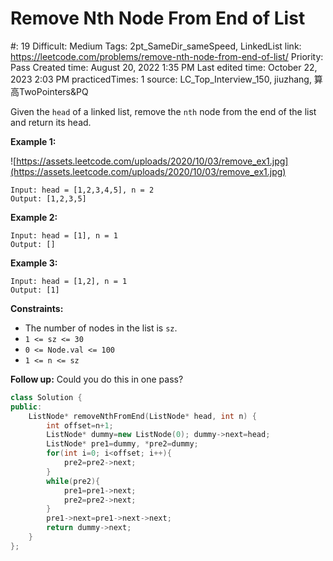 # Remove Nth Node From End of List

#: 19
Difficult: Medium
Tags: 2pt_SameDir_sameSpeed, LinkedList
link: https://leetcode.com/problems/remove-nth-node-from-end-of-list/
Priority: Pass
Created time: August 20, 2022 1:35 PM
Last edited time: October 22, 2023 2:03 PM
practicedTimes: 1
source: LC_Top_Interview_150, jiuzhang, 算高TwoPointers&PQ

Given the `head` of a linked list, remove the `nth` node from the end of the list and return its head.

**Example 1:**

![https://assets.leetcode.com/uploads/2020/10/03/remove_ex1.jpg](https://assets.leetcode.com/uploads/2020/10/03/remove_ex1.jpg)

```
Input: head = [1,2,3,4,5], n = 2
Output: [1,2,3,5]

```

**Example 2:**

```
Input: head = [1], n = 1
Output: []

```

**Example 3:**

```
Input: head = [1,2], n = 1
Output: [1]

```

**Constraints:**

- The number of nodes in the list is `sz`.
- `1 <= sz <= 30`
- `0 <= Node.val <= 100`
- `1 <= n <= sz`

**Follow up:** Could you do this in one pass?

```cpp
class Solution {
public:
    ListNode* removeNthFromEnd(ListNode* head, int n) {
        int offset=n+1;
        ListNode* dummy=new ListNode(0); dummy->next=head;
        ListNode* pre1=dummy, *pre2=dummy;
        for(int i=0; i<offset; i++){
            pre2=pre2->next;
        }
        while(pre2){
            pre1=pre1->next;
            pre2=pre2->next;
        }
        pre1->next=pre1->next->next;
        return dummy->next;
    }
};
```